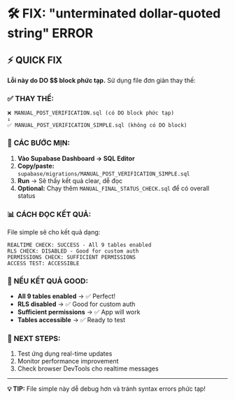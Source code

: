 # 🛠️ FIX: "unterminated dollar-quoted string" ERROR

## ⚡ **QUICK FIX**

**Lỗi này do DO $$ block phức tạp.** Sử dụng file đơn giản thay thế:

### ✅ **THAY THẾ:**
```
❌ MANUAL_POST_VERIFICATION.sql (có DO block phức tạp)
↓
✅ MANUAL_POST_VERIFICATION_SIMPLE.sql (không có DO block)
```

### 🔄 **CÁC BƯỚC MỊN:**

1. **Vào Supabase Dashboard → SQL Editor**
2. **Copy/paste:** `supabase/migrations/MANUAL_POST_VERIFICATION_SIMPLE.sql`
3. **Run** → Sẽ thấy kết quả clear, dễ đọc
4. **Optional:** Chạy thêm `MANUAL_FINAL_STATUS_CHECK.sql` để có overall status

### 📊 **CÁCH ĐỌC KẾT QUẢ:**

File simple sẽ cho kết quả dạng:
```
REALTIME CHECK: SUCCESS - All 9 tables enabled
RLS CHECK: DISABLED - Good for custom auth  
PERMISSIONS CHECK: SUFFICIENT PERMISSIONS
ACCESS TEST: ACCESSIBLE
```

### 🎯 **NẾU KẾT QUẢ GOOD:**
- **All 9 tables enabled** → ✅ Perfect!
- **RLS disabled** → ✅ Good for custom auth
- **Sufficient permissions** → ✅ App will work
- **Tables accessible** → ✅ Ready to test

### 🎯 **NEXT STEPS:**
1. Test ứng dụng real-time updates
2. Monitor performance improvement  
3. Check browser DevTools cho realtime messages

---

**💡 TIP:** File simple này dễ debug hơn và tránh syntax errors phức tạp! 